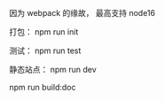 因为 webpack 的缘故， 最高支持 node16

打包：
npm run init

测试：
npm run test

静态站点：
npm run dev

npm run build:doc
